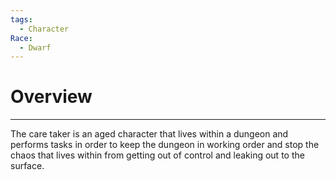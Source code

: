```yaml
---
tags:
  - Character
Race:
  - Dwarf
---
```

# Overview
---
The care taker is an aged character that lives within a dungeon and performs tasks in order to keep the dungeon in working order and stop the chaos that lives within from getting out of control and leaking out to the surface. 